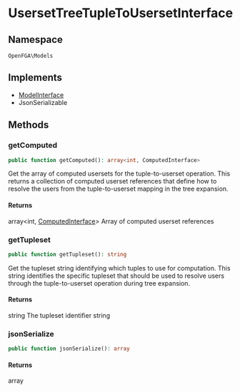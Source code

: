 # UsersetTreeTupleToUsersetInterface


## Namespace
`OpenFGA\Models`

## Implements
* [ModelInterface](Models/ModelInterface.md)
* JsonSerializable



## Methods
### getComputed


```php
public function getComputed(): array<int, ComputedInterface>
```

Get the array of computed usersets for the tuple-to-userset operation. This returns a collection of computed userset references that define how to resolve the users from the tuple-to-userset mapping in the tree expansion.


#### Returns
array&lt;int, [ComputedInterface](Models/ComputedInterface.md)&gt;
 Array of computed userset references

### getTupleset


```php
public function getTupleset(): string
```

Get the tupleset string identifying which tuples to use for computation. This string identifies the specific tupleset that should be used to resolve users through the tuple-to-userset operation during tree expansion.


#### Returns
string
 The tupleset identifier string

### jsonSerialize


```php
public function jsonSerialize(): array
```



#### Returns
array

